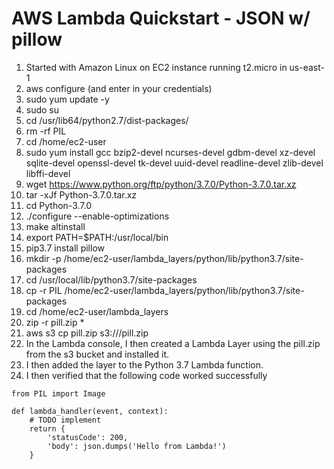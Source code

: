 # AWS Lambda Quickstart - JSON w/ pillow

1. Started with Amazon Linux on EC2 instance running t2.micro in us-east-1
2. aws configure (and enter in your credentials)
3. sudo yum update -y
4. sudo su
5. cd /usr/lib64/python2.7/dist-packages/ 
6. rm -rf PIL
7. cd /home/ec2-user
8. sudo yum install gcc bzip2-devel ncurses-devel gdbm-devel xz-devel sqlite-devel openssl-devel tk-devel uuid-devel readline-devel zlib-devel libffi-devel
9. wget https://www.python.org/ftp/python/3.7.0/Python-3.7.0.tar.xz
10. tar -xJf Python-3.7.0.tar.xz
11. cd Python-3.7.0
12. ./configure --enable-optimizations
13. make altinstall
14. export PATH=$PATH:/usr/local/bin
15. pip3.7 install pillow
16. mkdir -p /home/ec2-user/lambda_layers/python/lib/python3.7/site-packages
17. cd /usr/local/lib/python3.7/site-packages
18. cp -r PIL /home/ec2-user/lambda_layers/python/lib/python3.7/site-packages
19. cd /home/ec2-user/lambda_layers
20. zip -r pill.zip *
21. aws s3 cp pill.zip s3://<bucket>/pill.zip
22. In the Lambda console, I then created a Lambda Layer using the pill.zip from the s3 bucket and installed it. 
23. I then added the layer to the Python 3.7 Lambda function.
24. I then verified that the following code worked successfully

```
from PIL import Image 
 
def lambda_handler(event, context):
    # TODO implement
    return {
        'statusCode': 200,
        'body': json.dumps('Hello from Lambda!')
    }

```
